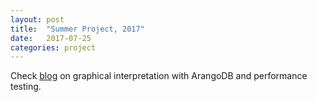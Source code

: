 ```yaml
---
layout: post
title:  "Summer Project, 2017"
date:   2017-07-25
categories: project
---
```


Check [blog](https://goo.gl/wWLbmV) on graphical interpretation with ArangoDB and performance testing.